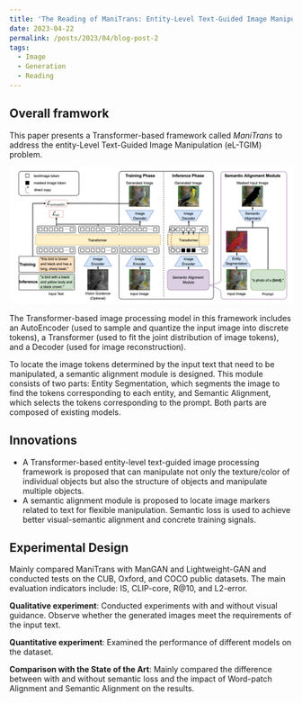 ```yaml
---
title: 'The Reading of ManiTrans: Entity-Level Text-Guided Image Manipulation via Token-wise Semantic Alignment and Generation '
date: 2023-04-22
permalink: /posts/2023/04/blog-post-2
tags:
  - Image
  - Generation
  - Reading
---
```


## Overall framwork
This paper presents a Transformer-based framework called *ManiTrans* to address the entity-Level Text-Guided Image Manipulation (eL-TGIM) problem.

![Overall framwork](/images/2023/04/post2/pic0.png)

The Transformer-based image processing model in this framework includes an AutoEncoder (used to sample and quantize the input image into discrete tokens), a Transformer (used to fit the joint distribution of image tokens), and a Decoder (used for image reconstruction).

To locate the image tokens determined by the input text that need to be manipulated, a semantic alignment module is designed. This module consists of two parts: Entity Segmentation, which segments the image to find the tokens corresponding to each entity, and Semantic Alignment, which selects the tokens corresponding to the prompt. Both parts are composed of existing models.

## Innovations
* A Transformer-based entity-level text-guided image processing framework is proposed that can manipulate not only the texture/color of individual objects but also the structure of objects and manipulate multiple objects.
* A semantic alignment module is proposed to locate image markers related to text for flexible manipulation. Semantic loss is used to achieve better visual-semantic alignment and concrete training signals.

## Experimental Design
Mainly compared ManiTrans with ManGAN and Lightweight-GAN and conducted tests on the CUB, Oxford, and COCO public datasets. The main evaluation indicators include: IS, CLIP-core, R@10, and L2-error.

**Qualitative experiment**: Conducted experiments with and without visual guidance. Observe whether the generated images meet the requirements of the input text.

**Quantitative experiment**: Examined the performance of different models on the dataset.

**Comparison with the State of the Art**: Mainly compared the difference between with and without semantic loss and the impact of Word-patch Alignment and Semantic Alignment on the results.